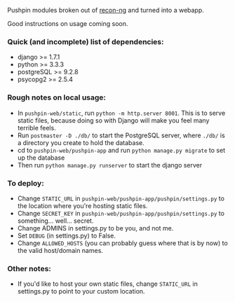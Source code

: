 Pushpin modules broken out of [recon-ng](https://bitbucket.org/LaNMaSteR53/recon-ng/) and turned into a webapp.


Good instructions on usage coming soon.

### Quick (and incomplete) list of dependencies:

 * django >= 1.7.1
 * python >= 3.3.3
 * postgreSQL >= 9.2.8
 * psycopg2 >= 2.5.4

### Rough notes on local usage:

* In `pushpin-web/static`, run `python -m http.server 8001`. This is to serve static files, because doing so with Django will make you feel many terrible feels.
* Run `postmaster -D ./db/` to start the PostgreSQL server, where `./db/` is a directory you create to hold the database.
* cd to `pushpin-web/pushpin-app` and run `python manage.py migrate` to set up the database
* Then run `python manage.py runserver` to start the django server

### To deploy:

* Change `STATIC_URL` in `pushpin-web/pushpin-app/pushpin/settings.py` to the location where you're hosting static files.
* Change `SECRET_KEY` in `pushpin-web/pushpin-app/pushpin/settings.py` to something... well... secret.
* Change ADMINS in settings.py to be you, and not me.
* Set `DEBUG` (in settings.py) to False.
* Change `ALLOWED_HOSTS` (you can probably guess where that is by now) to the valid host/domain names.

### Other notes:

* If you'd like to host your own static files, change `STATIC_URL` in settings.py to point to your custom location.
